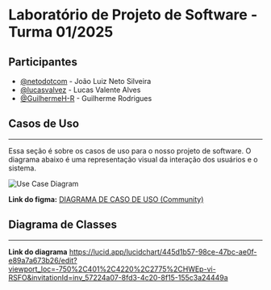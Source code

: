 # Laboratório de Projeto de Software - Turma 01/2025

## Participantes

*   [@netodotcom](https://github.com/netodotcom) - João Luiz Neto Silveira
*   [@lucasvalvez](https://github.com/lucasvalvez) - Lucas Valente Alves
*   [@GuilhermeH-R](https://github.com/GuilhermeH-R) - Guilherme Rodrigues

## Casos de Uso

---

Essa seção é sobre os casos de uso para o nosso projeto de software. O diagrama abaixo é uma representação visual da interação dos usuários e o sistema.

![Use Case Diagram](https://github.com/user-attachments/assets/b9dc6d6c-af93-49a4-9530-62a388a421fc)

**Link do figma:** [DIAGRAMA DE CASO DE USO (Community)](https://www.figma.com/board/nLkF5mfcgLg6DXYjvv8cnJ/DIAGRAMA-DE-CASO-DE-USO-(Community)?node-id=0-1&t=Y1RtcApUaqqaA5gn-1)

## Diagrama de Classes

---
**Link do diagrama** https://lucid.app/lucidchart/445d1b57-98ce-47bc-ae0f-e89a7a673b26/edit?viewport_loc=-750%2C401%2C4220%2C2775%2CHWEp-vi-RSFO&invitationId=inv_57224a07-8fd3-4c20-8f15-155c3a24449a
